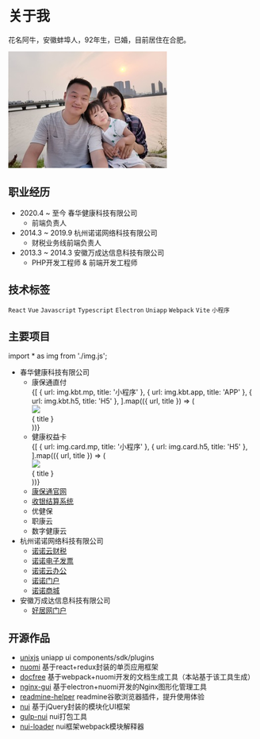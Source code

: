 # 关于我

花名阿牛，安徽蚌埠人，92年生，已婚，目前居住在合肥。

![](./.img/photo.jpg)

## 职业经历

- 2020.4 ~ 至今 春华健康科技有限公司
  - 前端负责人
- 2014.3 ~ 2019.9 杭州诺诺网络科技有限公司
  - 财税业务线前端负责人
- 2013.3 ~ 2014.3 安徽万成达信息科技有限公司
  - PHP开发工程师 & 前端开发工程师

## 技术标签

`React`
`Vue`
`Javascript`
`Typescript`
`Electron`
`Uniapp`
`Webpack`
`Vite`
`小程序`

## 主要项目

import * as img from './img.js';

- 春华健康科技有限公司
  - <a>康保通直付</a>
    <div style={{ display: 'flex', flexWrap: 'wrap' }}>
      {[
        { url: img.kbt.mp, title: '小程序' },
        { url: img.kbt.app, title: 'APP' },
        { url: img.kbt.h5, title: 'H5' },
      ].map(({ url, title }) => (
        <div key={title} style={{ textAlign: 'center', marginRight: 20, marginTop: 4 }}>
          <img src={url} style={{ width: 160, height: 160 }} />
          <div> { title } </div>
        </div>
      ))}
    </div>
  - <a>健康权益卡</a>
    <div style={{ display: 'flex', flexWrap: 'wrap' }}>
      {[
        { url: img.card.mp, title: '小程序' },
        { url: img.card.h5, title: 'H5' },
      ].map(({ url, title }) => (
        <div key={title} style={{ textAlign: 'center', marginRight: 20, marginTop: 4 }}>
          <img src={url} style={{ width: 160, height: 160 }} />
          <div> { title } </div>
        </div>
      ))}
    </div>
  - [康保通官网](https://kangbaotong.net/)
  - [收银结算系统](https://e.kangbaotong.net/)
  - 优健保
  - 职康云
  - 数字健康云
- 杭州诺诺网络科技有限公司
  - [诺诺云财税](https://cloud.nuonuo.com/)
  - [诺诺电子发票](https://fp.nuonuo.com/)
  - [诺诺云办公](https://oa.nuonuo.com/)
  - [诺诺门户](https://www.nuonuo.com/)
  - [诺诺商城](https://www.axnsc.com/)
- 安徽万成达信息科技有限公司
  - [好居网门户](https://haoju.cn/)

## 开源作品

- [unixjs](https://github.com/unixjs/unixjs) uniapp ui components/sdk/plugins 
- [nuomi](https://github.com/nuomijs/nuomi) 基于react+redux封装的单页应用框架
- [docfree](https://github.com/yinjiazeng/docfree) 基于webpack+nuomi开发的文档生成工具（本站基于该工具生成）
- [nginx-gui](https://github.com/yinjiazeng/NginxGUI) 基于electron+nuomi开发的Nginx图形化管理工具
- [readmine-helper](https://github.com/yinjiazeng/readmine-helper) readmine谷歌浏览器插件，提升使用体验
- [nui](https://github.com/yinjiazeng/nui) 基于jQuery封装的模块化UI框架
- [gulp-nui](https://github.com/yinjiazeng/gulp-nui) nui打包工具
- [nui-loader](https://github.com/yinjiazeng/gulp-nui) nui框架webpack模块解释器